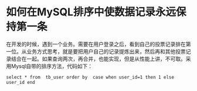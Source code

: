 # 如何在MySQL排序中使数据记录永远保持第一条

​    在开发的时候，遇到一个业务。需要在用户登录之后，看到自己的投票记录排在第一位。从业务方式思考，就是要把用户自己的记录提炼出来，然后再和其他投票记录结合在一起。如果查询两次，再合并，也能实现，但是从性能上讲，不可取。采用Mysql自带的排序方法，代码如下：

```
select * from  tb_user order by  case when user_id=1 then 1 else user_id end  
```

